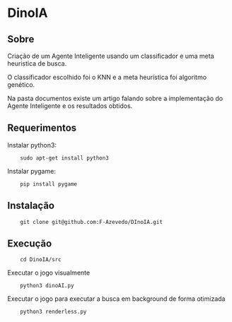 # DinoIA

## Sobre

Criação de um Agente Inteligente usando um classificador e uma meta heuristica de busca.

O classificador escolhido foi o KNN e a meta heurística foi algoritmo genético.

Na pasta documentos existe um artigo falando sobre a implementação do Agente Inteligente e os resultados obtidos.

## Requerimentos

Instalar python3:
```
    sudo apt-get install python3
```

Instalar pygame:
```
    pip install pygame
```

## Instalação

```
    git clone git@github.com:F-Azevedo/DInoIA.git
```

## Execução

```
    cd DinoIA/src
```

Executar o jogo visualmente
```
    python3 dinoAI.py
```

Executar o jogo para executar a busca em background de forma otimizada
```
    python3 renderless.py
```